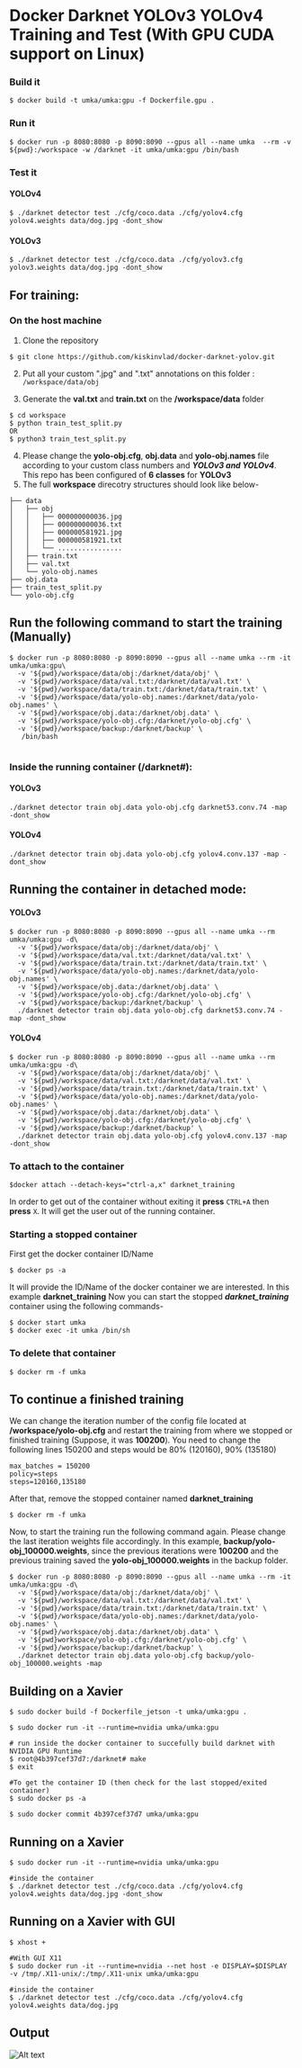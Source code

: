 # Docker Darknet YOLOv3 YOLOv4 Training and Test (With GPU CUDA support on Linux)

### Build it
```
$ docker build -t umka/umka:gpu -f Dockerfile.gpu .
```

### Run it
```
$ docker run -p 8080:8080 -p 8090:8090 --gpus all --name umka  --rm -v ${pwd}:/workspace -w /darknet -it umka/umka:gpu /bin/bash
```


### Test it
#### YOLOv4
```
$ ./darknet detector test ./cfg/coco.data ./cfg/yolov4.cfg yolov4.weights data/dog.jpg -dont_show
```
#### YOLOv3
```
$ ./darknet detector test ./cfg/coco.data ./cfg/yolov3.cfg yolov3.weights data/dog.jpg -dont_show
```

## For training:
  
### On the host machine
1. Clone the repository 
```
$ git clone https://github.com/kiskinvlad/docker-darknet-yolov.git
```
2. Put all your custom ".jpg" and ".txt" annotations on this folder : `/workspace/data/obj`

3. Generate the **val.txt** and **train.txt** on the **/workspace/data** folder 
``` 
$ cd workspace
$ python train_test_split.py
OR
$ python3 train_test_split.py
```
4. Please change the **yolo-obj.cfg**, **obj.data** and **yolo-obj.names** file according to your custom class numbers and ***YOLOv3 and YOLOv4***. This repo has been configured of **6 classes** for **YOLOv3**
5. The full **workspace** direcotry structures should look like below-
```
├── data
│   ├── obj
│   │   ├── 000000000036.jpg
│   │   ├── 000000000036.txt
│   │   ├── 000000581921.jpg
│   │   ├── 000000581921.txt
│   │   └── ................
│   ├── train.txt
│   ├── val.txt
│   └── yolo-obj.names
├── obj.data
├── train_test_split.py
└── yolo-obj.cfg
```
## Run the following command to start the training (Manually)
```
$ docker run -p 8080:8080 -p 8090:8090 --gpus all --name umka --rm -it umka/umka:gpu\
  -v '${pwd}/workspace/data/obj:/darknet/data/obj' \
  -v '${pwd}/workspace/data/val.txt:/darknet/data/val.txt' \
  -v '${pwd}/workspace/data/train.txt:/darknet/data/train.txt' \
  -v '${pwd}/workspace/data/yolo-obj.names:/darknet/data/yolo-obj.names' \
  -v '${pwd}/workspace/obj.data:/darknet/obj.data' \
  -v '${pwd}/workspace/yolo-obj.cfg:/darknet/yolo-obj.cfg' \
  -v '${pwd}/workspace/backup:/darknet/backup' \
   /bin/bash
  
```  
### Inside the running container (/darknet#):
#### YOLOv3
```
./darknet detector train obj.data yolo-obj.cfg darknet53.conv.74 -map -dont_show
```
#### YOLOv4
```
./darknet detector train obj.data yolo-obj.cfg yolov4.conv.137 -map -dont_show
```
## Running the container in detached mode:
#### YOLOv3
```
$ docker run -p 8080:8080 -p 8090:8090 --gpus all --name umka --rm umka/umka:gpu -d\
  -v '${pwd}/workspace/data/obj:/darknet/data/obj' \
  -v '${pwd}/workspace/data/val.txt:/darknet/data/val.txt' \
  -v '${pwd}/workspace/data/train.txt:/darknet/data/train.txt' \
  -v '${pwd}/workspace/data/yolo-obj.names:/darknet/data/yolo-obj.names' \
  -v '${pwd}/workspace/obj.data:/darknet/obj.data' \
  -v '${pwd}/workspace/yolo-obj.cfg:/darknet/yolo-obj.cfg' \
  -v '${pwd}/workspace/backup:/darknet/backup' \
  ./darknet detector train obj.data yolo-obj.cfg darknet53.conv.74 -map -dont_show
```

#### YOLOv4
```
$ docker run -p 8080:8080 -p 8090:8090 --gpus all --name umka --rm umka/umka:gpu -d\
  -v '${pwd}/workspace/data/obj:/darknet/data/obj' \
  -v '${pwd}/workspace/data/val.txt:/darknet/data/val.txt' \
  -v '${pwd}/workspace/data/train.txt:/darknet/data/train.txt' \
  -v '${pwd}/workspace/data/yolo-obj.names:/darknet/data/yolo-obj.names' \
  -v '${pwd}/workspace/obj.data:/darknet/obj.data' \
  -v '${pwd}/workspace/yolo-obj.cfg:/darknet/yolo-obj.cfg' \
  -v '${pwd}/workspace/backup:/darknet/backup' \
  ./darknet detector train obj.data yolo-obj.cfg yolov4.conv.137 -map -dont_show
```

### To attach to the container
```
$docker attach --detach-keys="ctrl-a,x" darknet_training
```
In order to get out of the container without exiting it **press** `CTRL+A` then **press** `X`. It will get the user out of the running container.



### Starting a stopped container
First get the docker container ID/Name
```
$ docker ps -a
```
It will provide the ID/Name of the docker container we are interested. In this example **darknet_training**
Now you can start the stopped ***darknet_training*** container using the following commands-
```
$ docker start umka
$ docker exec -it umka /bin/sh
```

### To delete that container 
```
$ docker rm -f umka
```

## To continue a finished training
We can change the iteration number of the config file located at **/workspace/yolo-obj.cfg** and restart the training from where we stopped or finished training (Suppose, it was **100200**). You need to change the following lines 150200 and steps would be 80% (120160), 90% (135180)

```
max_batches = 150200
policy=steps
steps=120160,135180
````

After that, remove the stopped container named **darknet_training**
```
$ docker rm -f umka
```

Now, to start the training run the following command again. Please change the last iteration weights file accordingly. In this example, **backup/yolo-obj_100000.weights**, since the previous iterations were **100200** and the previous training saved the **yolo-obj_100000.weights** in the backup folder.

```
$ docker run -p 8080:8080 -p 8090:8090 --gpus all --name umka --rm -it umka/umka:gpu -d\
  -v '${pwd}/workspace/data/obj:/darknet/data/obj' \
  -v '${pwd}/workspace/data/val.txt:/darknet/data/val.txt' \
  -v '${pwd}/workspace/data/train.txt:/darknet/data/train.txt' \
  -v '${pwd}/workspace/data/yolo-obj.names:/darknet/data/yolo-obj.names' \
  -v '${pwd}/workspace/obj.data:/darknet/obj.data' \
  -v '${pwd}workspace/yolo-obj.cfg:/darknet/yolo-obj.cfg' \
  -v '${pwd}/workspace/backup:/darknet/backup' \
  ./darknet detector train obj.data yolo-obj.cfg backup/yolo-obj_100000.weights -map
```

## Building on a Xavier

```
$ sudo docker build -f Dockerfile_jetson -t umka/umka:gpu .

$ sudo docker run -it --runtime=nvidia umka/umka:gpu

# run inside the docker container to succefully build darknet with NVIDIA GPU Runtime
$ root@4b397cef37d7:/darknet# make
$ exit

#To get the container ID (then check for the last stopped/exited container)
$ sudo docker ps -a

$ sudo docker commit 4b397cef37d7 umka/umka:gpu
```

## Running on a Xavier
```
$ sudo docker run -it --runtime=nvidia umka/umka:gpu

#inside the container
$ ./darknet detector test ./cfg/coco.data ./cfg/yolov4.cfg yolov4.weights data/dog.jpg -dont_show
```

## Running on a Xavier with GUI

```
$ xhost +

#With GUI X11
$ sudo docker run -it --runtime=nvidia --net host -e DISPLAY=$DISPLAY -v /tmp/.X11-unix/:/tmp/.X11-unix umka/umka:gpu

#inside the container
$ ./darknet detector test ./cfg/coco.data ./cfg/yolov4.cfg yolov4.weights data/dog.jpg

```

## Output

![Alt text](results.jpg?raw=true "After running in docker")
